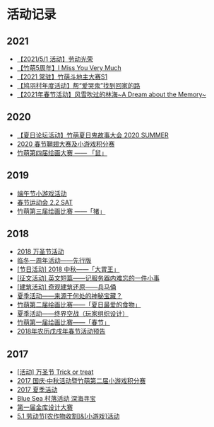 # 活动记录

## 2021

* [【2021/5/1 活动】劳动光荣](https://discuss.imyvm.org/d/388-202151)
* [【竹萌5周年】I Miss You Very Much](https://discuss.imyvm.org/d/381-5i-miss-you-very-much)
* [【2021 常驻】竹萌斗地主大赛S1](https://discuss.imyvm.org/d/379-2021s1)
* [【鸠羽村年度活动】帮“爱哭鬼”找到回家的路](https://discuss.imyvm.org/d/378)
* [【2021年春节活动】风雪吹过的林海\~A Dream about the Memory\~](https://discuss.imyvm.org/d/376-2021a-dream-about-the-memory)

## 2020

* [【夏日论坛活动】竹萌夏日鬼故事大会 2020 SUMMER](https://discuss.imyvm.org/d/363-2020summer)
* [2020 春节鞘翅大赛及小游戏积分赛](https://discuss.imyvm.org/d/278-2020)
* [竹萌第四届绘画大赛 —— 「鼠」](https://discuss.imyvm.org/d/276--)

## 2019

* [端午节小游戏活动](https://discuss.imyvm.org/d/255--)
* [春节运动会 2.2 SAT](https://discuss.imyvm.org/d/237-2-2-sat)
* [竹萌第三届绘画比赛 ——「猪」](https://discuss.imyvm.org/d/236--)

## 2018

* [2018 万圣节活动](https://discuss.imyvm.org/d/200-2018)
* [临冬一周年活动——先行版](https://discuss.imyvm.org/d/180--)
* [\[节日活动\] 2018 中秋——「大胃王」](https://discuss.imyvm.org/d/177-2018)
* [\[征文活动\] 英文短篇——记服务器内难忘的一件小事](https://discuss.imyvm.org/d/171--)
* [\[建筑活动\] 奇观建筑还原——兵马俑](https://discuss.imyvm.org/d/163--)
* [夏季活动——来源于何处的神秘宝藏？](https://discuss.imyvm.org/d/142--)
* [竹萌第二届绘画比赛——「夏日最爱的食物」](https://discuss.imyvm.org/d/134--)
* [夏季活动——终界空战（玩家组织设计）](https://discuss.imyvm.org/d/131--)
* [竹萌第一届绘画比赛——「春节」](https://discuss.imyvm.org/d/80--)
* [2018年农历戊戌年春节活动预告](https://discuss.imyvm.org/d/71-2018)

## 2017

* [\[活动\] 万圣节 Trick or treat](https://discuss.imyvm.org/d/47-trick-or-treat)
* [2017 国庆·中秋活动暨竹萌第二届小游戏积分赛](https://discuss.imyvm.org/d/39--)
* [2017 夏季活动](https://discuss.imyvm.org/d/29-2017)
* [Blue Sea 村落活动 深海寻宝](https://discuss.imyvm.org/d/28-blue-sea)
* [第一届金库设计大赛](https://discuss.imyvm.org/d/24-heist-v1-0)
* [5.1 劳动节\[农作物收割\]&\[小游戏\]活动](https://discuss.imyvm.org/d/6-5-1)

